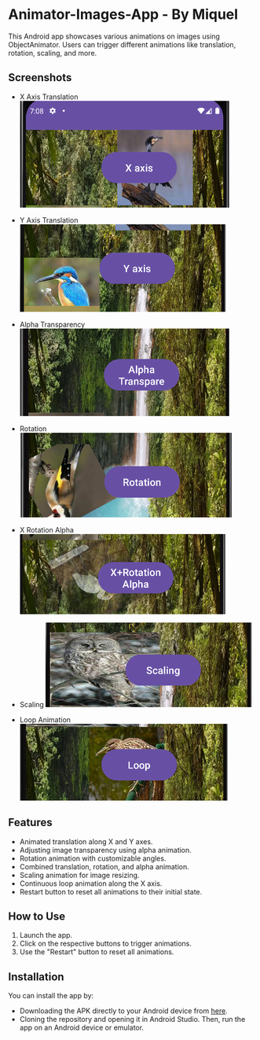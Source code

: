 # Animator-Images-App - By Miquel

This Android app showcases various animations on images using ObjectAnimator. Users can trigger different animations like translation, rotation, scaling, and more.

## Screenshots
- X Axis Translation
  ![X Axis](/images/xAxis.PNG)
  
- Y Axis Translation
  ![Y Axis](/images/yAxis.PNG)
  
- Alpha Transparency
  ![Alpha Transparency](/images/alphaTranspare.PNG)
  
- Rotation
  ![Rotation](/images/rotation.PNG)
  
- X Rotation Alpha
  ![X Rotation Alpha](/images/x-rotationaAlpha.PNG)
  
- Scaling
  ![Scaling](/images/scaling.PNG)
  
- Loop Animation
  ![Loop](/images/loop.PNG)

## Features
- Animated translation along X and Y axes.
- Adjusting image transparency using alpha animation.
- Rotation animation with customizable angles.
- Combined translation, rotation, and alpha animation.
- Scaling animation for image resizing.
- Continuous loop animation along the X axis.
- Restart button to reset all animations to their initial state.

## How to Use
1. Launch the app.
2. Click on the respective buttons to trigger animations.
3. Use the "Restart" button to reset all animations.

## Installation
You can install the app by:
- Downloading the APK directly to your Android device from [here](app-debug.apk).
- Cloning the repository and opening it in Android Studio. Then, run the app on an Android device or emulator.
